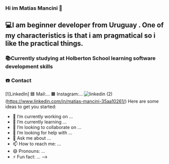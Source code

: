 ### Hi im Matias Mancini 👋

## 💻I am beginner developer from Uruguay . One of my characteristics is that i am pragmatical so i like the practical things.

### 📚Currently studying at Holberton School learning software development skills

### ☎️ Contact
[![LinkedIn] 
:blue_square: Mail:...
:orange_square: Instagram:...
![linkedin (2)](https://user-images.githubusercontent.com/17550413/211962642-f580718f-c839-4b24-ad89-1de7b0468ae9.png)(https://www.linkedin.com/in/matias-mancini-35aa10261/)
Here are some ideas to get you started:




- 🔭 I’m currently working on ...
- 🌱 I’m currently learning ...
- 👯 I’m looking to collaborate on ...
- 🤔 I’m looking for help with ...
- 💬 Ask me about ...
- 📫 How to reach me: ...
- 😄 Pronouns: ...
- ⚡ Fun fact: ...
-->

